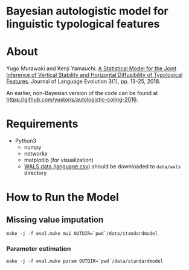 Bayesian autologistic model for linguistic typological features
===================
# About

  Yugo Murawaki and Kenji Yamauchi.
  [A Statistical Model for the Joint Inference of Vertical Stability and Horizontal Diffusibility of Typological Features](https://doi.org/10.1093/jole/lzx022).
  Journal of Language Evolution 3(1), pp. 13-25, 2018.

  An earlier, non-Bayesian version of the code can be found at https://github.com/yustoris/autologistic-coling-2016.

# Requirements

- Python3
    - numpy
    - networkx
    - matplotlib (for visualization)
    - [WALS data (language.csv)](http://wals.info/download) should be downloaded to `data/wals` directory

# How to Run the Model

## Missing value imputation

```
make -j -f eval.make mvi OUTDIR=`pwd`/data/standardmodel
```

### Parameter estimation

```
make -j -f eval.make param OUTDIR=`pwd`/data/standardmodel
```
